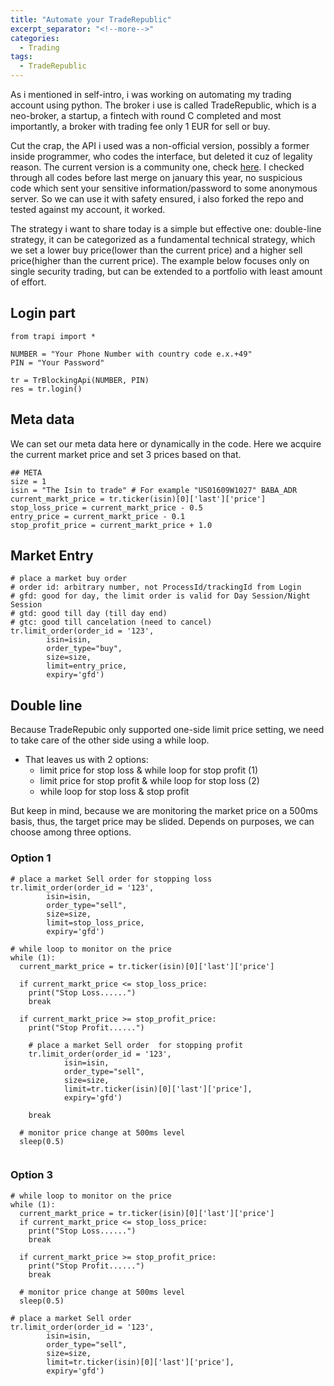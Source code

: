 ```yaml
---
title: "Automate your TradeRepublic"
excerpt_separator: "<!--more-->"
categories:
  - Trading
tags:
  - TradeRepublic
---
```


As i mentioned in self-intro, i was working on automating my trading account using python. The broker i use is called TradeRepublic, which is a neo-broker, a startup, a fintech with round C completed and most importantly, a broker with trading fee only 1 EUR for sell or buy.

Cut the crap, the API i used was a non-official version, possibly a former inside programmer, who codes the interface, but deleted it cuz of legality reason. The current version is a community one, check [here](https://github.com/Zarathustra2/TradeRepublicApi). I checked through all codes before last merge on january this year, no suspicious code which sent your sensitive information/password to some anonymous server. So we can use it with safety ensured, i also forked the repo and tested against my account, it worked.

The strategy i want to share today is a simple but effective one: double-line strategy, it can be categorized as a fundamental technical strategy, which we set a lower buy price(lower than the current price) and a higher sell price(higher than the current price). The example below focuses only on single security trading, but can be extended to a portfolio with least amount of effort.

## Login part
```
from trapi import *

NUMBER = "Your Phone Number with country code e.x.+49"
PIN = "Your Password"

tr = TrBlockingApi(NUMBER, PIN)
res = tr.login()
```
## Meta data 
We can set our meta data here or dynamically in the code. 
Here we acquire the current market price and set 3 prices based on that.
```
## META 
size = 1
isin = "The Isin to trade" # For example "US01609W1027" BABA_ADR
current_markt_price = tr.ticker(isin)[0]['last']['price']
stop_loss_price = current_markt_price - 0.5
entry_price = current_markt_price - 0.1
stop_profit_price = current_markt_price + 1.0
```

## Market Entry
```
# place a market buy order
# order id: arbitrary number, not ProcessId/trackingId from Login
# gfd: good for day, the limit order is valid for Day Session/Night Session
# gtd: good till day (till day end)
# gtc: good till cancelation (need to cancel)
tr.limit_order(order_id = '123',
        isin=isin,
        order_type="buy",
        size=size,
        limit=entry_price,
        expiry='gfd') 

```

## Double line 
Because TradeRepubic only supported one-side limit price setting, we need to take care of the other side using a while loop.

- That leaves us with 2 options: 
  - limit price for stop loss & while loop for stop profit (1)
  - limit price for stop profit & while loop for stop loss (2)
  - while loop for stop loss & stop profit

But keep in mind, because we are monitoring the market price on a 500ms basis, thus, the target price may be slided. Depends on purposes, we can choose among three options. 

### Option 1
```
# place a market Sell order for stopping loss
tr.limit_order(order_id = '123',
        isin=isin,
        order_type="sell",
        size=size,
        limit=stop_loss_price,
        expiry='gfd')

# while loop to monitor on the price
while (1):
  current_markt_price = tr.ticker(isin)[0]['last']['price']

  if current_markt_price <= stop_loss_price:
    print("Stop Loss......")
    break

  if current_markt_price >= stop_profit_price:
    print("Stop Profit......")

    # place a market Sell order  for stopping profit
    tr.limit_order(order_id = '123',
            isin=isin,
            order_type="sell",
            size=size,
            limit=tr.ticker(isin)[0]['last']['price'],
            expiry='gfd')

    break

  # monitor price change at 500ms level
  sleep(0.5)


```
### Option 3
```
# while loop to monitor on the price
while (1):
  current_markt_price = tr.ticker(isin)[0]['last']['price']
  if current_markt_price <= stop_loss_price:
    print("Stop Loss......")
    break

  if current_markt_price >= stop_profit_price:
    print("Stop Profit......")
    break

  # monitor price change at 500ms level
  sleep(0.5)

# place a market Sell order 
tr.limit_order(order_id = '123',
        isin=isin,
        order_type="sell",
        size=size,
        limit=tr.ticker(isin)[0]['last']['price'],
        expiry='gfd')
```